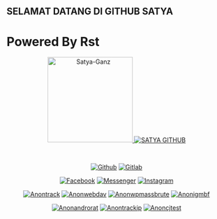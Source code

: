 ## SELAMAT DATANG DI GITHUB SATYA 
# Powered By Rst
<p align="center"><a href="https://github.com/SATYA-GANZ"><img src="http://images.rajawalisecteam.tech/RST%20%20OFC%2020210121_162853.jpg" height='195' alt="Satya-Ganz">
<a href="https://github.com/SATYA-GANZ"><img title="SATYA GITHUB" src="https://github-readme-stats.vercel.app/api?username=Anxsec-Syndicate&show_icons=true&include_all_commits=true&theme=chartreuse-dark&cache_seconds=3200"></a>
</p>
<br>
<p align="center">
<a href="https://github.com/Anxsec-Syndicate"><img title="Github" src="https://img.shields.io/badge/Github-ANXSEC--SYNDICATE-blue?style=for-the-badge&logo=github"></a>
<a href="https://gitlab.com/XAI666GHOST"><img title="Gitlab" src="https://img.shields.io/badge/Gitlab-ANXSEC--SYNDICATE-blue?style=for-the-badge&logo=gitlab"></a>
</p>

<p align="center">
<a href="https://fb.com//anxsecsyndicate"><img title="Facebook" src="https://img.shields.io/badge/Facebook-red?style=for-the-badge&logo=facebook"></a>
<a href="https://m.me/anxsecsyndicate"><img title="Messenger" src="https://img.shields.io/badge/Messenger-red?style=for-the-badge&logo=messenger"></a>
<a href="https://www.instagram.com/anxsecsyndicate"><img title="Instagram" src="https://img.shields.io/badge/INSTAGRAM-purple?style=for-the-badge&logo=instagram"></a>

<p align="center">
<a href="https://github.com/Anxsec-Syndicate/anontrack"><img title="Anontrack" src="https://github-readme-stats.vercel.app/api/pin/?username=Anxsec-Syndicate&repo=anontrack&theme=dark"></a>
<a href="https://github.com/Anxsec-Syndicate/anonwebdav"><img title="Anonwebdav" src="https://github-readme-stats.vercel.app/api/pin/?username=Anxsec-Syndicate&repo=anonwebdav&theme=dark"></a>
<a href="https://github.com/Anxsec-Syndicate/anonwpmassbrute"><img title="Anonwpmassbrute" src="https://github-readme-stats.vercel.app/api/pin/?username=Anxsec-Syndicate&repo=anonwpmassbrute&theme=dark"></a>
<a href="https://github.com/Anxsec-Syndicate/anonigmbf"><img title="Anonigmbf" src="https://github-readme-stats.vercel.app/api/pin/?username=Anxsec-Syndicate&repo=anonigmbf&theme=dark"></a>
</p>

<p align="center">
<a href="https://github.com/Anxsec-Syndicate/anonandrorat"><img title="Anonandrorat" src="https://github-readme-stats.vercel.app/api/pin/?username=Anxsec-Syndicate&repo=anonandrorat&theme=vision-friendly-dark"></a>
<a href="https://github.com/Anxsec-Syndicate/anontrackip"><img title="Anontrackip" src="https://github-readme-stats.vercel.app/api/pin/?username=Anxsec-Syndicate&repo=anontrackip&theme=vision-friendly-dark"></a>
<a href="https://github.com/Anxsec-Syndicate/anoncjtest"><img title="Anoncjtest" src="https://github-readme-stats.vercel.app/api/pin/?username=Anxsec-Syndicate&repo=anoncjtest&theme=vision-friendly-dark"></a>
</p>

